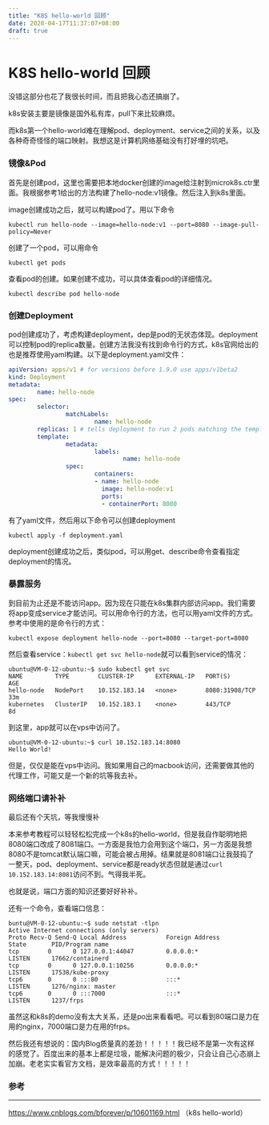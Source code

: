 ```yaml
---
title: "K8S hello-world 回顾"
date: 2020-04-17T11:37:07+08:00
draft: true
---
```


# K8S hello-world 回顾

没错这部分也花了我很长时间，而且把我心态还搞崩了。

k8s安装主要是镜像是国外私有库，pull下来比较麻烦。

而k8s第一个hello-world难在理解pod、deployment、service之间的关系，以及各种奇奇怪怪的端口映射。我想这是计算机网络基础没有打好埋的坑吧。

### 镜像&Pod

首先是创建pod，这里也需要把本地docker创建的image给注射到microk8s.ctr里面。我根据参考1给出的方法构建了hello-node:v1镜像。然后注入到k8s里面。

image创建成功之后，就可以构建pod了。用以下命令

```shell
kubectl run hello-node --image=hello-node:v1 --port=8080 --image-pull-policy=Never
```

创建了一个pod，可以用命令

```shell
kubectl get pods
```

查看pod的创建。如果创建不成功，可以具体查看pod的详细情况。

```shell
kubectl describe pod hello-node
```

### 创建Deployment

pod创建成功了，考虑构建deployment，dep是pod的无状态体现。deployment可以控制pod的replica数量。创建方法我没有找到命令行的方式，k8s官网给出的也是推荐使用yaml构建。以下是deployment.yaml文件：

```yaml
apiVersion: apps/v1 # for versions before 1.9.0 use apps/v1beta2
kind: Deployment
metadata:
        name: hello-node
spec:
        selector:
                matchLabels:
                        name: hello-node
        replicas: 1 # tells deployment to run 2 pods matching the template
        template:
                metadata:
                        labels:
                                name: hello-node
                spec:
                        containers:
                        - name: hello-node
                          image: hello-node:v1
                          ports:
                          - containerPort: 8080
```

有了yaml文件，然后用以下命令可以创建deployment

```shell
kubectl apply -f deployment.yaml
```

deployment创建成功之后，类似pod，可以用get、describe命令查看指定deployment的情况。

### 暴露服务

到目前为止还是不能访问app。因为现在只能在k8s集群内部访问app。我们需要将app变成service才能访问。可以用命令行的方法，也可以用yaml文件的方式。参考中使用的是命令行的方式：

```shell
kubectl expose deployment hello-node --port=8080 --target-port=8080
```

然后查看service：`kubectl get svc hello-node`就可以看到service的情况：

```shell
ubuntu@VM-0-12-ubuntu:~$ sudo kubectl get svc
NAME         TYPE        CLUSTER-IP      EXTERNAL-IP   PORT(S)          AGE
hello-node   NodePort    10.152.183.14   <none>        8080:31908/TCP   33m
kubernetes   ClusterIP   10.152.183.1    <none>        443/TCP          8d
```

到这里，app就可以在vps中访问了。

```shell
ubuntu@VM-0-12-ubuntu:~$ curl 10.152.183.14:8080
Hello World!
```

但是，仅仅是能在vps中访问。我如果用自己的macbook访问，还需要做其他的代理工作，可能又是一个新的坑等我去补。

### 网络端口请补补

最后还有个天坑，等我慢慢补

本来参考教程可以轻轻松松完成一个k8s的hello-world，但是我自作聪明地把8080端口改成了8081端口。一方面是我怕力会用到这个端口，另一方面是我想8080不是tomcat默认端口嘛，可能会被占用掉。结果就是8081端口让我鼓捣了一整天，pod、deployment、service都是ready状态但就是通过`curl 10.152.183.14:8081`访问不到。气得我半死。

也就是说，端口方面的知识还要好好补补。

还有一个命令，查看端口信息：

```shell
buntu@VM-0-12-ubuntu:~$ sudo netstat -tlpn
Active Internet connections (only servers)
Proto Recv-Q Send-Q Local Address           Foreign Address         State       PID/Program name    
tcp        0      0 127.0.0.1:44047         0.0.0.0:*               LISTEN      17662/containerd    
tcp        0      0 127.0.0.1:10256         0.0.0.0:*               LISTEN      17538/kube-proxy        
tcp6       0      0 :::80                   :::*                    LISTEN      1276/nginx: master   
tcp6       0      0 :::7000                 :::*                    LISTEN      1237/frps           
```

虽然这和k8s的demo没有太大关系，还是po出来看看吧。可以看到80端口是力在用的nginx，7000端口是力在用的frps。

然后我还有想说的：国内Blog质量真的差劲！！！！！我已经不是第一次有这样的感觉了。百度出来的基本上都是垃圾，能解决问题的极少，只会让自己心态崩上加崩。老老实实看官方文档，是效率最高的方式！！！！！

### 参考

---

https://www.cnblogs.com/bforever/p/10601169.html （k8s hello-world）